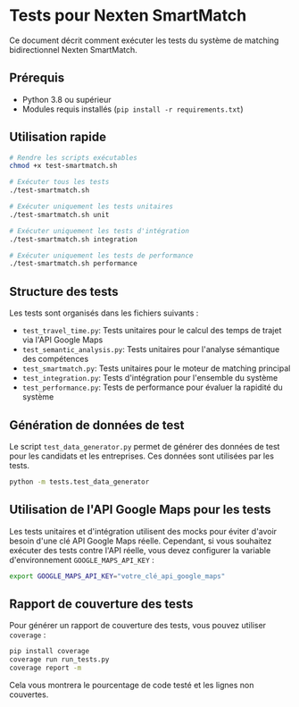 # Tests pour Nexten SmartMatch

Ce document décrit comment exécuter les tests du système de matching bidirectionnel Nexten SmartMatch.

## Prérequis

- Python 3.8 ou supérieur
- Modules requis installés (`pip install -r requirements.txt`)

## Utilisation rapide

```bash
# Rendre les scripts exécutables
chmod +x test-smartmatch.sh

# Exécuter tous les tests
./test-smartmatch.sh

# Exécuter uniquement les tests unitaires
./test-smartmatch.sh unit

# Exécuter uniquement les tests d'intégration
./test-smartmatch.sh integration

# Exécuter uniquement les tests de performance
./test-smartmatch.sh performance
```

## Structure des tests

Les tests sont organisés dans les fichiers suivants :

- `test_travel_time.py`: Tests unitaires pour le calcul des temps de trajet via l'API Google Maps
- `test_semantic_analysis.py`: Tests unitaires pour l'analyse sémantique des compétences
- `test_smartmatch.py`: Tests unitaires pour le moteur de matching principal
- `test_integration.py`: Tests d'intégration pour l'ensemble du système
- `test_performance.py`: Tests de performance pour évaluer la rapidité du système

## Génération de données de test

Le script `test_data_generator.py` permet de générer des données de test pour les candidats et les entreprises. Ces données sont utilisées par les tests.

```bash
python -m tests.test_data_generator
```

## Utilisation de l'API Google Maps pour les tests

Les tests unitaires et d'intégration utilisent des mocks pour éviter d'avoir besoin d'une clé API Google Maps réelle. Cependant, si vous souhaitez exécuter des tests contre l'API réelle, vous devez configurer la variable d'environnement `GOOGLE_MAPS_API_KEY` :

```bash
export GOOGLE_MAPS_API_KEY="votre_clé_api_google_maps"
```

## Rapport de couverture des tests

Pour générer un rapport de couverture des tests, vous pouvez utiliser `coverage` :

```bash
pip install coverage
coverage run run_tests.py
coverage report -m
```

Cela vous montrera le pourcentage de code testé et les lignes non couvertes.
